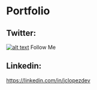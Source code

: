 # Portfolio

<!-- icons with padding -->

[1.1]: http://i.imgur.com/wWzX9uB.png 

<!-- social media accounts -->

[1]: http://www.twitter.com/jclopezdev

## Twitter:
[![alt text][1.1]][1] Follow Me

## Linkedin:
https://linkedin.com/in/jclopezdev
